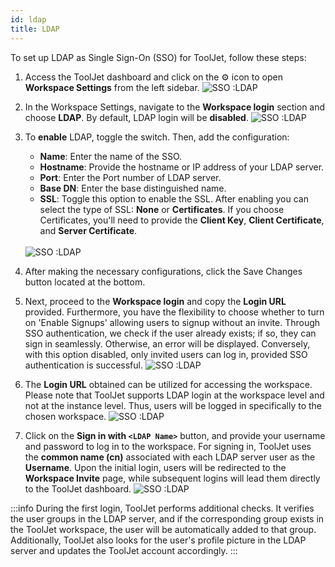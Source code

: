 ```yaml
---
id: ldap
title: LDAP
---
```


To set up LDAP as Single Sign-On (SSO) for ToolJet, follow these steps:

1. Access the ToolJet dashboard and click on the ⚙️ icon to open **Workspace Settings** from the left sidebar.
    <img className="screenshot-full" src="/img/sso/ldap/settings-v3.png" alt="SSO :LDAP" />


2. In the Workspace Settings, navigate to the **Workspace login** section and choose **LDAP**. By default, LDAP login will be **disabled**.
    <img className="screenshot-full" src="/img/sso/ldap/disabled-v3.png" alt="SSO :LDAP"/>


3. To **enable** LDAP, toggle the switch. Then, add the configuration:

   - **Name**: Enter the name of the SSO.
   - **Hostname**: Provide the hostname or IP address of your LDAP server.
   - **Port**: Enter the Port number of LDAP server.
   - **Base DN**: Enter the base distinguished name.
   - **SSL**: Toggle this option to enable the SSL. After enabling you can select the type of SSL: **None** or **Certificates**. If you choose Certificates, you'll need to provide the **Client Key**, **Client Certificate**, and **Server Certificate**.
   <br/>
    <img className="screenshot-full" src="/img/sso/ldap/fields-v2.png" alt="SSO :LDAP"/>


4. After making the necessary configurations, click the Save Changes button located at the bottom.

5. Next, proceed to the **Workspace login** and copy the **Login URL** provided. Furthermore, you have the flexibility to choose whether to turn on 'Enable Signups' allowing users to signup without an invite. Through SSO authentication, we check if the user already exists; if so, they can sign in seamlessly. Otherwise, an error will be displayed. Conversely, with this option disabled, only invited users can log in, provided SSO authentication is successful.
    <img className="screenshot-full" src="/img/sso/ldap/url-v3.png" alt="SSO :LDAP"/>

6. The **Login URL** obtained can be utilized for accessing the workspace. Please note that ToolJet supports LDAP login at the workspace level and not at the instance level. Thus, users will be logged in specifically to the chosen workspace.
    <img className="screenshot-full" src="/img/sso/ldap/login.png" alt="SSO :LDAP"/>

7. Click on the **Sign in with `<LDAP Name>`** button, and provide your username and password to log in to the workspace. For signing in, ToolJet uses the **common name (cn)** associated with each LDAP server user as the **Username**. Upon the initial login, users will be redirected to the **Workspace Invite** page, while subsequent logins will lead them directly to the ToolJet dashboard.
    <img className="screenshot-full" src="/img/sso/ldap/firstlogin.gif" alt="SSO :LDAP"/>

:::info
During the first login, ToolJet performs additional checks. It verifies the user groups in the LDAP server, and if the corresponding group exists in the ToolJet workspace, the user will be automatically added to that group. Additionally, ToolJet also looks for the user's profile picture in the LDAP server and updates the ToolJet account accordingly.
:::
